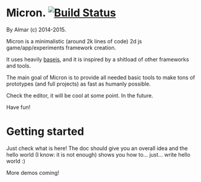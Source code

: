 # Micron. [![Build Status](https://travis-ci.org/micronjs/micronjs.svg?branch=master)](https://travis-ci.org/micronjs/micronjs)
By Almar (c) 2014-2015.

Micron is a minimalistic (around 2k lines of code) 2d js game/app/experiments framework creation. 

It uses heavily [basejs](https://github.com/ertrzyiks/basejs), and it is inspired by a shitload of other frameworks and tools.

The main goal of Micron is to provide all needed basic tools to make tons of prototypes (and full projects) as fast as humanly possible.

Check the editor, it will be cool at some point. In the future.

Have fun!

# Getting started

Just check what is here! The doc should give you an overall idea and the hello world (I know: it is not enough) shows you how to... just... write hello world :)

More demos coming!

